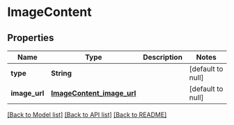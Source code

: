 # ImageContent
## Properties

| Name | Type | Description | Notes |
|------------ | ------------- | ------------- | -------------|
| **type** | **String** |  | [default to null] |
| **image\_url** | [**ImageContent_image_url**](ImageContent_image_url.md) |  | [default to null] |

[[Back to Model list]](../README.md#documentation-for-models) [[Back to API list]](../README.md#documentation-for-api-endpoints) [[Back to README]](../README.md)

